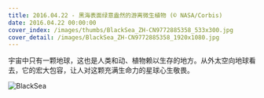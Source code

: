 ```yaml
---
title: 2016.04.22 - 黑海表面绿意盎然的游离微生植物 (© NASA/Corbis)
date: 2016.04.22 00:00:00
cover_index: /images/thumbs/BlackSea_ZH-CN9772885358_533x300.jpg
cover_detail: /images/BlackSea_ZH-CN9772885358_1920x1080.jpg
---
```


宇宙中只有一颗地球，这也是人类和动、植物赖以生存的地方。从外太空向地球看去，它的宏大包容，让人对这颗充满生命力的星球心生敬畏。

![BlackSea](/images/BlackSea_ZH-CN9772885358_1920x1080.jpg)
